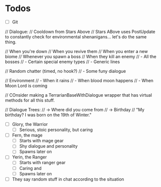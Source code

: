 # Todos
- [ ] Git

// Dialogue:
// Cooldown from Stars Above
// Stars ABove uses PostUpdate to constantly check for environmental shenanigans... let's do the same thing.

// When you're down
// When you revive them
// When you enter a new biome
// Whenever you spawn a boss
// When they kill an enemy
// - All the bosses
// - Certain special enemy types
// - Generic lines

// Random chatter (timed, no hook?)
// - Some funy dialogue

// Environment
// - When it rains
// - When blood moon happens
// - When Moon Lord is coming

// COnsider making a TerrarianBaseWithDialogue wrapper that has virtual methods for all this stuff.

// Dialogue Trees:
// -> Where did you come from
// -> Birthday
// "My birthday? I was born on the 19th of Winter."

- [ ] Glory, the Warrior
	- [ ] Serious, stoic personality, but caring
- [ ] Fern, the mage
	- [ ] Starts with mage gear
	- [ ] Shy dialogue and personality
	- [ ] Spawns later on
- [ ] Yerin, the Ranger
	- [ ] Starts with ranger gear
	- [ ] Caring and
	- [ ] Spawns later on
- [ ] They say random stuff in chat according to the situation
